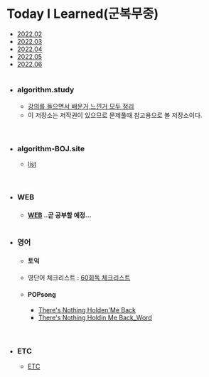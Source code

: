 # Today I Learned(군복무중)


- [2022.02](https://github.com/SeungMin2001/TIL/tree/main/2022.02) 
- [2022.03](https://github.com/SeungMin2001/TIL/tree/main/2022.03)
- [2022.04](https://github.com/SeungMin2001/TIL/tree/main/2022.04)
- [2022.05](https://github.com/SeungMin2001/TIL/tree/main/2022.05)
- [2022.06](https://github.com/SeungMin2001/TIL/tree/main/2022.06)

#
 - ### algorithm.study
   - [강의를 들으면서 배운거,느낀거 모두 정리](https://github.com/SeungMin2001/TIL/tree/main/CodingTest)
   - 이 저장소는 저작권이 있으므로 문제풀때 참고용으로 볼 저장소이다.<br><br>
#
 - ### algorithm-BOJ.site
     - [list](https://github.com/SeungMin2001/TIL/tree/main/algorithm_list) <br><br>
#
  - ### WEB
    - #### [WEB](https://github.com/SeungMin2001/TIL/tree/main/WEB) ..곧 공부할 예정... 
# 

 - ### 영어
   - #### 토익
    - 영단어 체크리스트 : [60회독 체크리스트](https://github.com/SeungMin2001/TIL/blob/main/English/TOEIC/%EC%98%81%EB%8B%A8%EC%96%B4%20%EA%B3%84%ED%9A%8D.md) 
      
   - #### POPsong
       - [There's Nothing Holden'Me Back](https://github.com/SeungMin2001/TIL/blob/main/English/POP/There's%20Nothing%20Holdin'Me%20Back.md) 
       - [There's Nothing Holdin Me Back_Word](https://github.com/SeungMin2001/TIL/blob/main/English/POP/There's...Word.md)
  <br><br>
#

 - ### ETC
   - [ETC](https://github.com/SeungMin2001/TIL/blob/main/ETC/ETC_README.md) 
